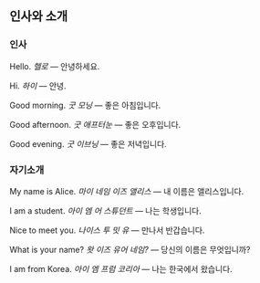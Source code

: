 ## 인사와 소개

### 인사

Hello.
*헬로* — 안녕하세요.

Hi.
*하이* — 안녕.

Good morning.
*굿 모닝* — 좋은 아침입니다.

Good afternoon.
*굿 애프터눈* — 좋은 오후입니다.

Good evening.
*굿 이브닝* — 좋은 저녁입니다.

### 자기소개

My name is Alice.
*마이 네임 이즈 앨리스* — 내 이름은 앨리스입니다.

I am a student.
*아이 엠 어 스튜던트* — 나는 학생입니다.

Nice to meet you.
*나이스 투 밋 유* — 만나서 반갑습니다.

What is your name?
*왓 이즈 유어 네임?* — 당신의 이름은 무엇입니까?

I am from Korea.
*아이 엠 프럼 코리아* — 나는 한국에서 왔습니다.